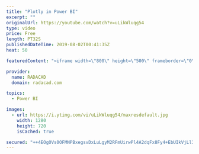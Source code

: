 ```yaml
---
title: "Plotly in Power BI"
excerpt: ""
originalUrl: https://youtube.com/watch?v=uLikWluqg54
type: video
price: Free
length: PT32S
publishedDateTime: 2019-08-02T00:41:35Z
heat: 50

featuredContent: "<iframe width=\"800\" height=\"500\" frameborder=\"0\" src=\"https://www.youtube.com/embed/uLikWluqg54\" allow=\"accelerometer; autoplay; encrypted-media; gyroscope; picture-in-picture\" allowfullscreen></iframe>"

provider:
  name: RADACAD
  domain: radacad.com

topics:
  - Power BI

images:
  - url: https://i.ytimg.com/vi/uLikWluqg54/maxresdefault.jpg
    width: 1280
    height: 720
    isCached: true

secured: "++4EOgOVs0OFMNPBxegsvDxLuLgyM2RFmUirwPl4A2dqFx8Fy4+EbUIkVjLl3OiEU5OhviQgo+HCgnZ7+rwzPQxkhqtHpub/CrkBVKcBDu0pOSLUJ/Q0snNogT21eaiE6TM4qvGvOdG6fzSuyy1tg1ruA4o1oR0ZkKuSShy8k4W7fdLniXC+GCjiJ0yIeCLzW8ETkCB3bpmvJFax+macOWASNzyIZzeCnEY+bmpbEuVoRC/BZFTN7C5F2cY8nye/D11N3nnjWblPNkiTz0k6MRMRc2brMqI8FfKjsfiJDmyZzSvM33TK/MzFdkUpcruBJPkLH0FZmQFcocVH5I07StBsjfLZg7HXZn7zWSaSXcIclN8nTTqshducrNwTkeJ/43NtufNOJe6YgXZSyFcJL9+itBxuA1T2S7x4XRraVNI=;ef37rS3+N2x4C/aLp21MzQ=="
---
```


